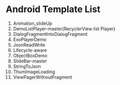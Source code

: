 # Android Template List
1. Animation_slideUp
2. DemoListPlayer-master(RecyclerView list Player)
3. DialogFragmentIntoDialogFragment
4. ExoPlayerDemo
5. JsonReadWrite
6. Lifecycle-aware
7. ObjectBoxDemo
8. SlideBar-master
9. StringToJson
10. ThumImageLoading
11. ViewPagerWithoutFragment
